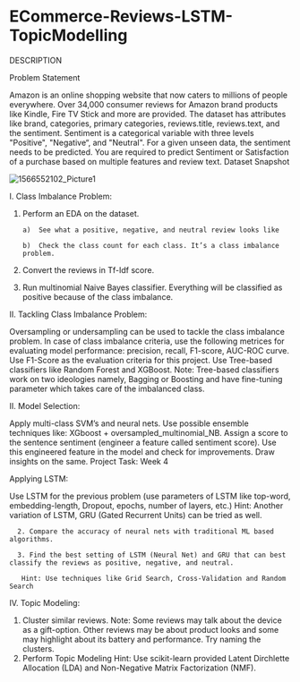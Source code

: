 # ECommerce-Reviews-LSTM-TopicModelling
DESCRIPTION

Problem Statement

Amazon is an online shopping website that now caters to millions of people everywhere. Over 34,000 consumer reviews for Amazon brand products like Kindle, Fire TV Stick and more are provided. 
The dataset has attributes like brand, categories, primary categories, reviews.title, reviews.text, and the sentiment. Sentiment is a categorical variable with three levels "Positive", "Negative“, and "Neutral". For a given unseen data, the sentiment needs to be predicted.
You are required to predict Sentiment or Satisfaction of a purchase based on multiple features and review text.
Dataset Snapshot

![1566552102_Picture1](https://user-images.githubusercontent.com/52888997/125187524-adbaed00-e24d-11eb-8bda-5cda2236a069.png)




I. Class Imbalance Problem:

1. Perform an EDA on the dataset.

       a)  See what a positive, negative, and neutral review looks like

       b)  Check the class count for each class. It’s a class imbalance problem.

2. Convert the reviews in Tf-Idf score.

3. Run multinomial Naive Bayes classifier. Everything will be classified as positive because of the class imbalance.

II. Tackling Class Imbalance Problem:

Oversampling or undersampling can be used to tackle the class imbalance problem. 
In case of class imbalance criteria, use the following metrices for evaluating model performance: precision, recall, F1-score, AUC-ROC curve. Use F1-Score as the evaluation criteria for this      project.
Use Tree-based classifiers like Random Forest and XGBoost.
       Note: Tree-based classifiers work on two ideologies namely, Bagging or Boosting and have fine-tuning parameter which takes care of the imbalanced class.

II. Model Selection:

Apply multi-class SVM’s and neural nets.
Use possible ensemble techniques like: XGboost + oversampled_multinomial_NB.
Assign a score to the sentence sentiment (engineer a feature called sentiment score). Use this engineered feature in the model and check for improvements. Draw insights on the same.
Project Task: Week 4

Applying LSTM:

Use LSTM for the previous problem (use parameters of LSTM like top-word, embedding-length, Dropout, epochs, number of layers, etc.)
       Hint: Another variation of LSTM, GRU (Gated Recurrent Units) can be tried as well.

      2. Compare the accuracy of neural nets with traditional ML based algorithms.

      3. Find the best setting of LSTM (Neural Net) and GRU that can best classify the reviews as positive, negative, and neutral. 

       Hint: Use techniques like Grid Search, Cross-Validation and Random Search

IV. Topic Modeling:

   1. Cluster similar reviews.
       Note: Some reviews may talk about the device as a gift-option. Other reviews may be about product looks and some may
          highlight about its battery and performance. Try naming the clusters.
   2. Perform Topic Modeling
       Hint: Use scikit-learn provided Latent Dirchlette Allocation (LDA) and Non-Negative Matrix Factorization (NMF).

